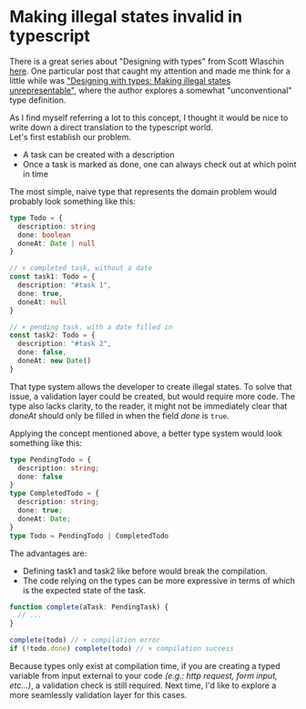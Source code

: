 # Making illegal states invalid in typescript

There is a great series about "Designing with types" from Scott Wlaschin
[here](https://fsharpforfunandprofit.com/posts/designing-with-types-intro/).
One particular post that caught my attention and made me think for a little while was 
["Designing with types: Making illegal states unrepresentable"](https://fsharpforfunandprofit.com/posts/designing-with-types-making-illegal-states-unrepresentable/), where the author explores a somewhat "unconventional" type definition.  

As I find myself referring a lot to this concept, I thought it would be nice to write down a direct translation
to the typescript world.  
Let's first establish our problem.

* A task can be created with a description
* Once a task is marked as done, one can always check out at which point in time

The most simple, naive type that represents the domain problem would probably look something like this:
```typescript
type Todo = {
  description: string
  done: boolean
  doneAt: Date | null
}

// × completed task, without a date 
const task1: Todo = {
  description: "#task 1",
  done: true,
  doneAt: null
}

// × pending task, with a date filled in 
const task2: Todo = {
  description: "#task 2",
  done: false,
  doneAt: new Date()
}
```

That type system allows the developer to create illegal states. To solve that issue, 
a validation layer could be created, but would require more code. 
The type also lacks clarity, to the reader, it might not be immediately clear that *doneAt* should only
be filled in when the field *done* is `true`.  

Applying the concept mentioned above, a better type system would look something like this:
```typescript
type PendingTodo = {
  description: string;
  done: false
}
type CompletedTodo = {
  description: string;
  done: true;
  doneAt: Date;
}
type Todo = PendingTodo | CompletedTodo
```

The advantages are:
  * Defining task1 and task2 like before would break the compilation.
  * The code relying on the types can be more expressive in terms of which is the expected state of the task.

```typescript
function complete(aTask: PendingTask) {
  // ...
}

complete(todo) // × compilation error
if (!todo.done) complete(todo) // × compilation success 
```

Because types only exist at compilation time, if you are creating a typed variable from
input external to your code *(e.g.: http request, form input, etc...)*, a validation check is still required.
Next time, I'd like to explore a more seamlessly validation layer for this cases.
